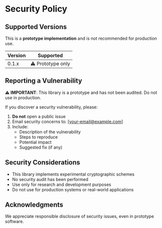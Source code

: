 # Security Policy

## Supported Versions

This is a **prototype implementation** and is not recommended for production use.

| Version | Supported          |
| ------- | ------------------ |
| 0.1.x   | :warning: Prototype only |

## Reporting a Vulnerability

⚠️ **IMPORTANT**: This library is a prototype and has not been audited. Do not use in production.

If you discover a security vulnerability, please:

1. **Do not** open a public issue
2. Email security concerns to: [your-email@example.com]
3. Include:
   - Description of the vulnerability
   - Steps to reproduce
   - Potential impact
   - Suggested fix (if any)

## Security Considerations

- This library implements experimental cryptographic schemes
- No security audit has been performed
- Use only for research and development purposes
- Do not use for production systems or real-world applications

## Acknowledgments

We appreciate responsible disclosure of security issues, even in prototype software.
